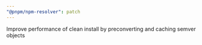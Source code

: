 ```yaml
---
"@pnpm/npm-resolver": patch
---
```


Improve performance of clean install by preconverting and caching semver objects
